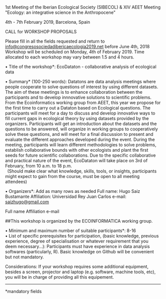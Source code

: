 1st Meeting of the Iberian Ecological Society (SIBECOL)
& XIV AEET Meeting 
"Ecology: an integrative science in the Anthropocene"

4th - 7th February 2019, Barcelona, Spain


CALL for WORKSHOP PROPOSALS 

Please fill in all the fields requested and return to info@congresosociedadibericaecologia2019.net before June 4th, 2018
Workshop will be scheduled on Monday, 4th of February 2019. Time allocated to each workshop may vary between 1.5 and 4 hours.

•	Title of the workshop*: EcoDataton - collaborative analysis of ecological data
     

•	Summary* (100-250 words): Datatons are data analysis meetings where people cooperate to solve questions of interest by using different datasets. The aim of these meetings is to enhance collaboration between the participants and to develop innnovative solutions to scientific problems. From the Ecoinformatics working group from AEET, this year we propose for the first time to carry out a Dataton based on Ecological questions. The participants will meet for a day to discuss and develop innovative ways to fill current gaps in ecological theory by using datasets provided by the organizers. Participants will get an introduction about the datasets and the questions to be answered, will organize in working groups to cooperatively solve these questions, and will meet for a final discussion to present and evaluate the different approaches developed during the event. During the meeting, participants will learn different methodologies to solve problems, establish collaborative bounds with other ecologists and plant the first seeds for future scientific collaborations. Due to the specific collaborative and practical nature of the event, EcoDataton will take place on 3rd of February, from 10 a.m. to 18 p.m.        
 (Should make clear what knowledge, skills, tools, or insights, participants might expect to gain from the course, must be open to all meeting attendees)



•	Organizers*: Add as many rows as needed
Full name: Hugo Saiz Bustamante
Affiliation: Universidad Rey Juan Carlos
e-mail: saizhugo@gmail.com

Full name
Affiliation
e-mail

##This workshop is organized by the ECOINFORMATICA working group. 

•	Minimum and maximum number of suitable participants*:	8-16     					
•	List of specific prerequisites for participation, (basic knowledge, previous experience, degree of specialisation or whatever requirement that you deem necessary...): Participants must have experience in data analysis softwares (particularly, R). Basic knowledge on Github will be convenient but not mandatory.
  

Considerations:
If your workshop requires some additional equipment, besides a screen, projector and laptop (e.g. software, machine tools, etc), you will be in charge of providing all this equipement.

-----------------------------------------------------------------------------------------------------------
*mandatory fields
